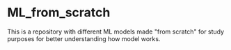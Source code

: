 # ML_from_scratch
This is a repository with different ML models made "from scratch" for study purposes for better understanding how model works.
